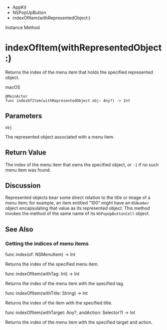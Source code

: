 

- AppKit
- NSPopUpButton
-  indexOfItem(withRepresentedObject:) 

Instance Method

# indexOfItem(withRepresentedObject:)

Returns the index of the menu item that holds the specified represented object.

macOS

``` source
@MainActor
func indexOfItem(withRepresentedObject obj: Any?) -> Int
```

## Parameters 

`obj`  

The represented object associated with a menu item.

## Return Value

The index of the menu item that owns the specified object, or `-1` if no such menu item was found.

## Discussion

Represented objects bear some direct relation to the title or image of a menu item; for example, an item entitled “100” might have an `NSNumber` object encapsulating that value as its represented object. This method invokes the method of the same name of its `NSPopUpButtonCell` object.

## See Also

### Getting the indices of menu items

func index(of: NSMenuItem) -> Int

Returns the index of the specified menu item.

func indexOfItem(withTag: Int) -> Int

Returns the index of the menu item with the specified tag.

func indexOfItem(withTitle: String) -> Int

Returns the index of the item with the specified title.

func indexOfItem(withTarget: Any?, andAction: Selector?) -> Int

Returns the index of the menu item with the specified target and action.

